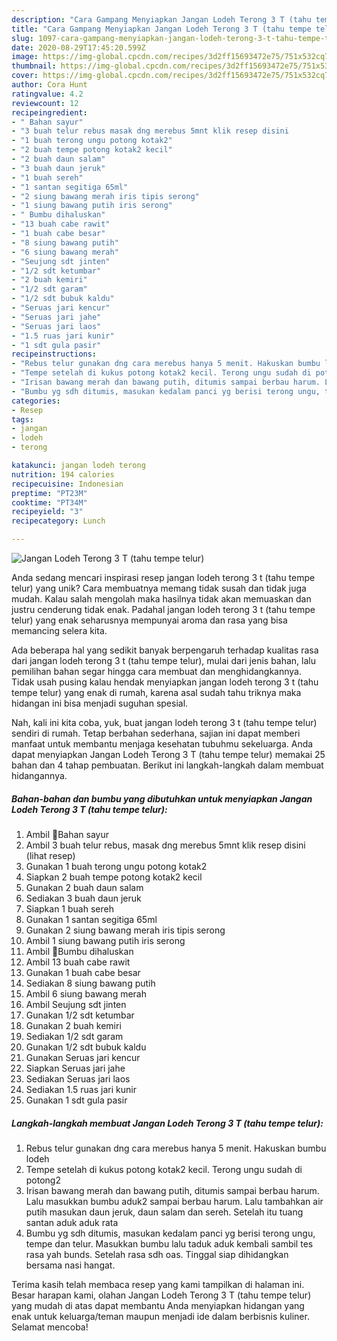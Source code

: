 ```yaml
---
description: "Cara Gampang Menyiapkan Jangan Lodeh Terong 3 T (tahu tempe telur) yang Lezat"
title: "Cara Gampang Menyiapkan Jangan Lodeh Terong 3 T (tahu tempe telur) yang Lezat"
slug: 1097-cara-gampang-menyiapkan-jangan-lodeh-terong-3-t-tahu-tempe-telur-yang-lezat
date: 2020-08-29T17:45:20.599Z
image: https://img-global.cpcdn.com/recipes/3d2ff15693472e75/751x532cq70/jangan-lodeh-terong-3-t-tahu-tempe-telur-foto-resep-utama.jpg
thumbnail: https://img-global.cpcdn.com/recipes/3d2ff15693472e75/751x532cq70/jangan-lodeh-terong-3-t-tahu-tempe-telur-foto-resep-utama.jpg
cover: https://img-global.cpcdn.com/recipes/3d2ff15693472e75/751x532cq70/jangan-lodeh-terong-3-t-tahu-tempe-telur-foto-resep-utama.jpg
author: Cora Hunt
ratingvalue: 4.2
reviewcount: 12
recipeingredient:
- " Bahan sayur"
- "3 buah telur rebus masak dng merebus 5mnt klik resep disini           lihat resep"
- "1 buah terong ungu potong kotak2"
- "2 buah tempe potong kotak2 kecil"
- "2 buah daun salam"
- "3 buah daun jeruk"
- "1 buah sereh"
- "1 santan segitiga 65ml"
- "2 siung bawang merah iris tipis serong"
- "1 siung bawang putih iris serong"
- " Bumbu dihaluskan"
- "13 buah cabe rawit"
- "1 buah cabe besar"
- "8 siung bawang putih"
- "6 siung bawang merah"
- "Seujung sdt jinten"
- "1/2 sdt ketumbar"
- "2 buah kemiri"
- "1/2 sdt garam"
- "1/2 sdt bubuk kaldu"
- "Seruas jari kencur"
- "Seruas jari jahe"
- "Seruas jari laos"
- "1.5 ruas jari kunir"
- "1 sdt gula pasir"
recipeinstructions:
- "Rebus telur gunakan dng cara merebus hanya 5 menit. Hakuskan bumbu lodeh"
- "Tempe setelah di kukus potong kotak2 kecil. Terong ungu sudah di potong2"
- "Irisan bawang merah dan bawang putih, ditumis sampai berbau harum. Lalu masukkan bumbu aduk2 sampai berbau harum. Lalu tambahkan air putih masukan daun jeruk, daun salam dan sereh. Setelah itu tuang santan aduk aduk rata"
- "Bumbu yg sdh ditumis, masukan kedalam panci yg berisi terong ungu, tempe dan telur. Masukkan bumbu lalu taduk aduk kembali sambil tes rasa yah bunds. Setelah rasa sdh oas. Tinggal siap dihidangkan bersama nasi hangat."
categories:
- Resep
tags:
- jangan
- lodeh
- terong

katakunci: jangan lodeh terong 
nutrition: 194 calories
recipecuisine: Indonesian
preptime: "PT23M"
cooktime: "PT34M"
recipeyield: "3"
recipecategory: Lunch

---
```



![Jangan Lodeh Terong 3 T (tahu tempe telur)](https://img-global.cpcdn.com/recipes/3d2ff15693472e75/751x532cq70/jangan-lodeh-terong-3-t-tahu-tempe-telur-foto-resep-utama.jpg)

Anda sedang mencari inspirasi resep jangan lodeh terong 3 t (tahu tempe telur) yang unik? Cara membuatnya memang tidak susah dan tidak juga mudah. Kalau salah mengolah maka hasilnya tidak akan memuaskan dan justru cenderung tidak enak. Padahal jangan lodeh terong 3 t (tahu tempe telur) yang enak seharusnya mempunyai aroma dan rasa yang bisa memancing selera kita.



Ada beberapa hal yang sedikit banyak berpengaruh terhadap kualitas rasa dari jangan lodeh terong 3 t (tahu tempe telur), mulai dari jenis bahan, lalu pemilihan bahan segar hingga cara membuat dan menghidangkannya. Tidak usah pusing kalau hendak menyiapkan jangan lodeh terong 3 t (tahu tempe telur) yang enak di rumah, karena asal sudah tahu triknya maka hidangan ini bisa menjadi suguhan spesial.


Nah, kali ini kita coba, yuk, buat jangan lodeh terong 3 t (tahu tempe telur) sendiri di rumah. Tetap berbahan sederhana, sajian ini dapat memberi manfaat untuk membantu menjaga kesehatan tubuhmu sekeluarga. Anda dapat menyiapkan Jangan Lodeh Terong 3 T (tahu tempe telur) memakai 25 bahan dan 4 tahap pembuatan. Berikut ini langkah-langkah dalam membuat hidangannya.

<!--inarticleads1-->

##### Bahan-bahan dan bumbu yang dibutuhkan untuk menyiapkan Jangan Lodeh Terong 3 T (tahu tempe telur):

1. Ambil  🌿Bahan sayur
1. Ambil 3 buah telur rebus, masak dng merebus 5mnt klik resep disini           (lihat resep)
1. Gunakan 1 buah terong ungu potong kotak2
1. Siapkan 2 buah tempe potong kotak2 kecil
1. Gunakan 2 buah daun salam
1. Sediakan 3 buah daun jeruk
1. Siapkan 1 buah sereh
1. Gunakan 1 santan segitiga 65ml
1. Gunakan 2 siung bawang merah iris tipis serong
1. Ambil 1 siung bawang putih iris serong
1. Ambil  🌿Bumbu dihaluskan
1. Ambil 13 buah cabe rawit
1. Gunakan 1 buah cabe besar
1. Sediakan 8 siung bawang putih
1. Ambil 6 siung bawang merah
1. Ambil Seujung sdt jinten
1. Gunakan 1/2 sdt ketumbar
1. Gunakan 2 buah kemiri
1. Sediakan 1/2 sdt garam
1. Gunakan 1/2 sdt bubuk kaldu
1. Gunakan Seruas jari kencur
1. Siapkan Seruas jari jahe
1. Sediakan Seruas jari laos
1. Sediakan 1.5 ruas jari kunir
1. Gunakan 1 sdt gula pasir




<!--inarticleads2-->

##### Langkah-langkah membuat Jangan Lodeh Terong 3 T (tahu tempe telur):

1. Rebus telur gunakan dng cara merebus hanya 5 menit. Hakuskan bumbu lodeh
1. Tempe setelah di kukus potong kotak2 kecil. Terong ungu sudah di potong2
1. Irisan bawang merah dan bawang putih, ditumis sampai berbau harum. Lalu masukkan bumbu aduk2 sampai berbau harum. Lalu tambahkan air putih masukan daun jeruk, daun salam dan sereh. Setelah itu tuang santan aduk aduk rata
1. Bumbu yg sdh ditumis, masukan kedalam panci yg berisi terong ungu, tempe dan telur. Masukkan bumbu lalu taduk aduk kembali sambil tes rasa yah bunds. Setelah rasa sdh oas. Tinggal siap dihidangkan bersama nasi hangat.




Terima kasih telah membaca resep yang kami tampilkan di halaman ini. Besar harapan kami, olahan Jangan Lodeh Terong 3 T (tahu tempe telur) yang mudah di atas dapat membantu Anda menyiapkan hidangan yang enak untuk keluarga/teman maupun menjadi ide dalam berbisnis kuliner. Selamat mencoba!
